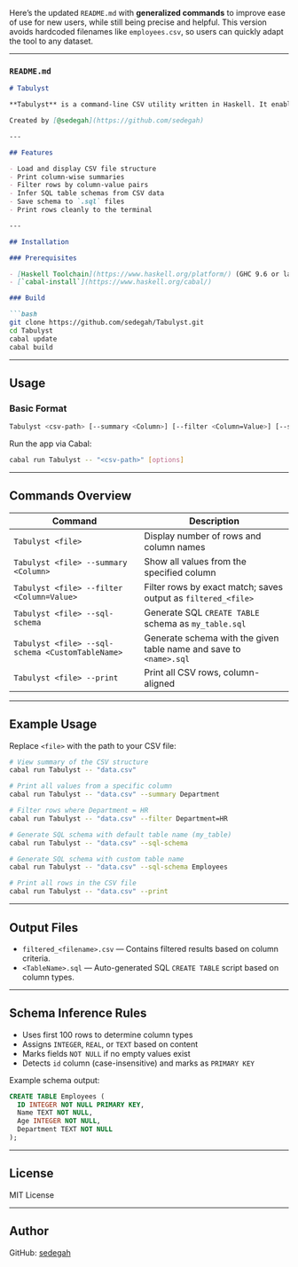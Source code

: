 Here’s the updated `README.md` with **generalized commands** to improve ease of use for new users, while still being precise and helpful. This version avoids hardcoded filenames like `employees.csv`, so users can quickly adapt the tool to any dataset.

---

### `README.md`

````markdown
# Tabulyst

**Tabulyst** is a command-line CSV utility written in Haskell. It enables users to explore, summarize, filter, generate SQL schemas, and print CSV data directly from the terminal.

Created by [@sedegah](https://github.com/sedegah)

---

## Features

- Load and display CSV file structure
- Print column-wise summaries
- Filter rows by column-value pairs
- Infer SQL table schemas from CSV data
- Save schema to `.sql` files
- Print rows cleanly to the terminal

---

## Installation

### Prerequisites

- [Haskell Toolchain](https://www.haskell.org/platform/) (GHC 9.6 or later)
- [`cabal-install`](https://www.haskell.org/cabal/)

### Build

```bash
git clone https://github.com/sedegah/Tabulyst.git
cd Tabulyst
cabal update
cabal build
````

---

## Usage

### Basic Format

```bash
Tabulyst <csv-path> [--summary <Column>] [--filter <Column=Value>] [--sql-schema [TableName]] [--print]
```

Run the app via Cabal:

```bash
cabal run Tabulyst -- "<csv-path>" [options]
```

---

## Commands Overview

| Command                                          | Description                                                        |
| ------------------------------------------------ | ------------------------------------------------------------------ |
| `Tabulyst <file>`                                | Display number of rows and column names                            |
| `Tabulyst <file> --summary <Column>`             | Show all values from the specified column                          |
| `Tabulyst <file> --filter <Column=Value>`        | Filter rows by exact match; saves output as `filtered_<file>`      |
| `Tabulyst <file> --sql-schema`                   | Generate SQL `CREATE TABLE` schema as `my_table.sql`               |
| `Tabulyst <file> --sql-schema <CustomTableName>` | Generate schema with the given table name and save to `<name>.sql` |
| `Tabulyst <file> --print`                        | Print all CSV rows, column-aligned                                 |

---

## Example Usage

Replace `<file>` with the path to your CSV file:

```bash
# View summary of the CSV structure
cabal run Tabulyst -- "data.csv"

# Print all values from a specific column
cabal run Tabulyst -- "data.csv" --summary Department

# Filter rows where Department = HR
cabal run Tabulyst -- "data.csv" --filter Department=HR

# Generate SQL schema with default table name (my_table)
cabal run Tabulyst -- "data.csv" --sql-schema

# Generate SQL schema with custom table name
cabal run Tabulyst -- "data.csv" --sql-schema Employees

# Print all rows in the CSV file
cabal run Tabulyst -- "data.csv" --print
```

---

## Output Files

* `filtered_<filename>.csv` — Contains filtered results based on column criteria.
* `<TableName>.sql` — Auto-generated SQL `CREATE TABLE` script based on column types.

---

## Schema Inference Rules

* Uses first 100 rows to determine column types
* Assigns `INTEGER`, `REAL`, or `TEXT` based on content
* Marks fields `NOT NULL` if no empty values exist
* Detects `id` column (case-insensitive) and marks as `PRIMARY KEY`

Example schema output:

```sql
CREATE TABLE Employees (
  ID INTEGER NOT NULL PRIMARY KEY,
  Name TEXT NOT NULL,
  Age INTEGER NOT NULL,
  Department TEXT NOT NULL
);
```

---

## License

MIT License

---

## Author

GitHub: [sedegah](https://github.com/sedegah)

```

